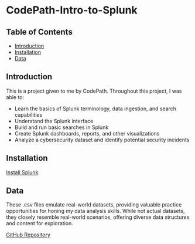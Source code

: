 # CodePath-Intro-to-Splunk

## Table of Contents

- [Introduction](#introduction)
- [Installation](#installation)
- [Data](#data)

## Introduction

This is a project given to me by CodePath. Throughout this project, I was able to:
- Learn the basics of Splunk terminology, data ingestion, and search capabilities
- Understand the Splunk interface
- Build and run basic searches in Splunk
- Create Splunk dashboards, reports, and other visualizations
- Analyze a cybersecurity dataset and identify potential security incidents

## Installation

[Install Splunk](https://docs.splunk.com/Documentation/SplunkCloud/latest/SearchTutorial/InstallSplunk)

## Data

These .csv files emulate real-world datasets, providing valuable practice opportunities for honing my data analysis skills. While not actual datasets, they closely resemble real-world scenarios, offering diverse data structures and content for exploration.

[GitHub Repository](https://github.com/codepath/cyb102-vm-setup/tree/ad78d40404247031de11e01ea984b20e82ec8c75/Files/unit5)


